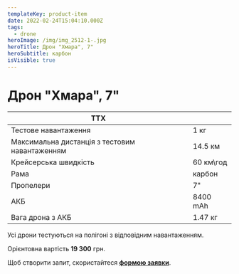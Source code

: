 ```yaml
---
templateKey: product-item
date: 2022-02-24T15:04:10.000Z
tags:
  - drone
heroImage: /img/img_2512-1-.jpg
heroTitle: Дрон "Хмара", 7"
heroSubtitle: карбон
isVisible: true
---
```

# Дрон "Хмара", 7" 

| ТТХ                                            |           |
| ---------------------------------------------- | --------- |
| Тестове навантаження                           | 1 кг      |
| Максимальна дистанція з тестовим навантаженням | 14.5 км   |
| Крейсерська швидкість                          | 60 км\год |
| ﻿Рама                                          | карбон    |
| Пропелери                                      | 7"        |
| АКБ                                            | 8400 mAh  |
| Вага дрона з АКБ                               | 1.47 кг   |

Усі дрони тестуються на полігоні з відповідним навантаженням.

Орієнтовна вартість **19 300** грн.

Щоб створити запит, скористайтеся <a href="https://docs.google.com/forms/d/e/1FAIpQLSflTILqQ9CENT9xGsnn4Ke6l-D-2m2yaclV2jH2pzXmjGk51w/viewform" target="_blank" rel="noopener noreferrer">**формою заявки**</a>.